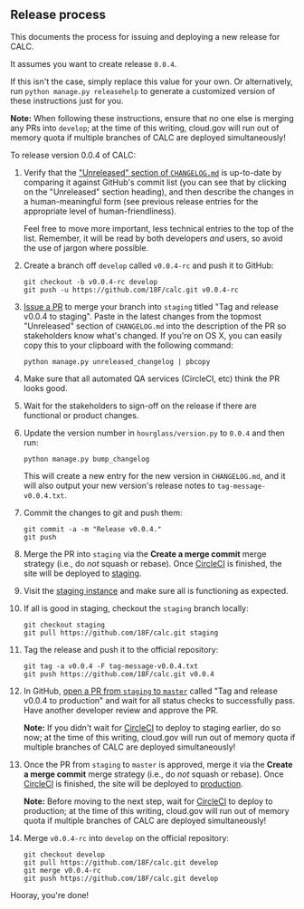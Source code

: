 ## Release process

This documents the process for issuing and deploying a new
release for CALC.

It assumes you want to create release `0.0.4`.

If this isn't the case, simply replace this value for your own. Or
alternatively, run `python manage.py releasehelp` to generate a
customized version of these instructions just for you.

**Note:** When following these instructions, ensure that no one else is
merging any PRs into `develop`; at the time of this writing, cloud.gov will
run out of memory quota if multiple branches of CALC are deployed
simultaneously!

To release version 0.0.4 of CALC:

1.  Verify that the ["Unreleased" section of `CHANGELOG.md`][unreleased]
    is up-to-date by comparing it against GitHub's commit list (you can
    see that by clicking on the "Unreleased" section heading), and then
    describe the changes in a human-meaningful form (see previous release
    entries for the appropriate level of human-friendliness).

    Feel free to move more important, less technical entries to the top
    of the list. Remember, it will be read by both developers *and* users,
    so avoid the use of jargon where possible.

2.  Create a branch off `develop` called `v0.0.4-rc` and push it to
    GitHub:

    ```
    git checkout -b v0.0.4-rc develop
    git push -u https://github.com/18F/calc.git v0.0.4-rc
    ```

3.  [Issue a PR][pr] to merge your branch into `staging` titled
    "Tag and release v0.0.4 to staging". Paste in the latest changes from the
    topmost "Unreleased" section of `CHANGELOG.md` into the
    description of the PR so stakeholders know what's changed. If you're
    on OS X, you can easily copy this to your clipboard with the following
    command:

    ```
    python manage.py unreleased_changelog | pbcopy
    ```

4.  Make sure that all automated QA services (CircleCI, etc) think
    the PR looks good.

5.  Wait for the stakeholders to sign-off on the release if there are
    functional or product changes.

6.  Update the version number in `hourglass/version.py` to `0.0.4` and then
    run:

    ```
    python manage.py bump_changelog
    ```

    This will create a new entry for the new version in `CHANGELOG.md`,
    and it will also output your new version's release notes to
    `tag-message-v0.0.4.txt`.

7.  Commit the changes to git and push them:

    ```
    git commit -a -m "Release v0.0.4."
    git push
    ```

8.  Merge the PR into `staging` via the **Create a merge commit** merge
    strategy (i.e., do *not* squash or rebase). Once [CircleCI][] is finished,
    the site will be deployed to [staging][staging].

9.  Visit the [staging instance][staging] and make sure all is functioning as
    expected.

10. If all is good in staging, checkout the `staging` branch locally:

    ```
    git checkout staging
    git pull https://github.com/18F/calc.git staging
    ```

11. Tag the release and push it to the official repository:

    ```
    git tag -a v0.0.4 -F tag-message-v0.0.4.txt
    git push https://github.com/18F/calc.git v0.0.4
    ```

12. In GitHub, [open a PR from `staging` to `master`][pr2] called
    "Tag and release v0.0.4 to production" and wait for all status
    checks to successfully pass. Have another developer review and approve
    the PR.

    **Note:** If you didn't wait for [CircleCI][] to deploy to
    staging earlier, do so now; at the time of this writing, cloud.gov will
    run out of memory quota if multiple branches of CALC are deployed
    simultaneously!

13. Once the PR from `staging` to `master` is approved, merge it via the
    **Create a merge commit** merge strategy (i.e., do *not* squash or rebase).
    Once [CircleCI][] is finished, the site will be deployed to
    [production][production].

    **Note:** Before moving to the next step, wait for [CircleCI][] to deploy 
    to production; at the time of this writing, cloud.gov will
    run out of memory quota if multiple branches of CALC are deployed
    simultaneously!

14. Merge `v0.0.4-rc` into `develop` on the official repository:

    ```
    git checkout develop
    git pull https://github.com/18F/calc.git develop
    git merge v0.0.4-rc
    git push https://github.com/18F/calc.git develop
    ```

Hooray, you're done!

[unreleased]: https://github.com/18F/calc/blob/develop/CHANGELOG.md#unreleased
[pr]: https://github.com/18F/calc/compare/staging...v0.0.4-rc
[pr2]: https://github.com/18F/calc/compare/master...staging
[staging]: https://calc-staging.app.cloud.gov
[production]: https://calc.gsa.gov
[CircleCI]: https://circleci.com/gh/18F/calc
